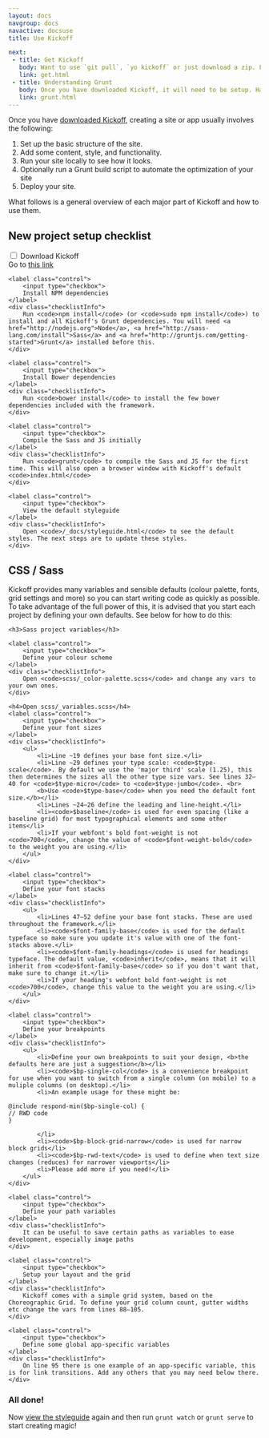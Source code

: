 ```yaml
---
layout: docs
navgroup: docs
navactive: docsuse
title: Use Kickoff

next:
 - title: Get Kickoff
   body: Want to use `git pull`, `yo kickoff` or just download a zip. Find out how to get your hands on Kickoff here
   link: get.html
 - title: Understanding Grunt
   body: Once you have downloaded Kickoff, it will need to be setup. Have a look at our Grunt docs here.
   link: grunt.html
---
```


Once you have [downloaded Kickoff](get.html), creating a site or app usually involves the following:

1. Set up the basic structure of the site.
2. Add some content, style, and functionality.
3. Run your site locally to see how it looks.
4. Optionally run a Grunt build script to automate the optimization of your site
5. Deploy your site.

What follows is a general overview of each major part of Kickoff and how to use them.

<a name="checklist"></a>

## New project setup checklist

<div class="well interfaceType">
	<label class="control">
		<input type="checkbox">
		Download Kickoff
	</label>
	<div class="checklistInfo">
		Go to <a href="../learn/get.html">this link</a>
	</div>

	<label class="control">
		<input type="checkbox">
		Install NPM dependencies
	</label>
	<div class="checklistInfo">
		Run <code>npm install</code> (or <code>sudo npm install</code>) to install and all Kickoff's Grunt dependencies. You will need <a href="http://nodejs.org">Node</a>, <a href="http://sass-lang.com/install">Sass</a> and <a href="http://gruntjs.com/getting-started">Grunt</a> installed before this.
	</div>

	<label class="control">
		<input type="checkbox">
		Install Bower dependencies
	</label>
	<div class="checklistInfo">
		Run <code>bower install</code> to install the few bower dependencies included with the framework.
	</div>

	<label class="control">
		<input type="checkbox">
		Compile the Sass and JS initially
	</label>
	<div class="checklistInfo">
		Run <code>grunt</code> to compile the Sass and JS for the first time. This will also open a browser window with Kickoff's default <code>index.html</code>
	</div>

	<label class="control">
		<input type="checkbox">
		View the default styleguide
	</label>
	<div class="checklistInfo">
		Open <code>/_docs/styleguide.html</code> to see the default styles. The next steps are to update these styles.
	</div>
</div>

<h2 class="interfaceType">CSS / Sass</h2>
<p class="interfaceType">Kickoff provides many variables and sensible defaults (colour palette, fonts, grid settings and more) so you can start writing code as quickly as possible. To take advantage of the full power of this, it is advised that you start each project by defining your own defaults. See below for how to do this:</p>
<div class="well interfaceType">

	<h3>Sass project variables</h3>

	<label class="control">
		<input type="checkbox">
		Define your colour scheme
	</label>
	<div class="checklistInfo">
		Open <code>scss/_color-palette.scss</code> and change any vars to your own ones.
	</div>

	<h4>Open scss/_variables.scss</h4>
	<label class="control">
		<input type="checkbox">
		Define your font sizes
	</label>
	<div class="checklistInfo">
		<ul>
			<li>Line ~19 defines your base font size.</li>
			<li>Line ~29 defines your type scale: <code>$type-scale</code>. By default we use the 'major third' scale (1.25), this then determines the sizes all the other type size vars. See lines 32—40 for <code>$type-micro</code> to <code>$type-jumbo</code>. <br>
			<b>Use <code>$type-base</code> when you need the default font size.</b></li>
			<li>Lines ~24—26 define the leading and line-height.</li>
			<li><code>$baseline</code> is used for even spacing (like a baseline grid) for most typographical elements and some other items</li>
			<li>If your webfont's bold font-weight is not <code>700</code>, change the value of <code>$font-weight-bold</code> to the weight you are using.</li>
		</ul>
	</div>

	<label class="control">
		<input type="checkbox">
		Define your font stacks
	</label>
	<div class="checklistInfo">
		<ul>
			<li>Lines 47—52 define your base font stacks. These are used throughout the framework.</li>
			<li><code>$font-family-base</code> is used for the default typeface so make sure you update it's value with one of the font-stacks above.</li>
			<li><code>$font-family-headings</code> is used for headings typeface. The default value, <code>inherit</code>, means that it will inherit from <code>$font-family-base</code> so if you don't want that, make sure to change it.</li>
			<li>If your heading's webfont bold font-weight is not <code>700</code>, change this value to the weight you are using.</li>
		</ul>
	</div>

	<label class="control">
		<input type="checkbox">
		Define your breakpoints
	</label>
	<div class="checklistInfo">
		<ul>
			<li>Define your own breakpoints to suit your design, <b>the defaults here are just a suggestion</b></li>
			<li><code>$bp-single-col</code> is a convenience breakpoint for use when you want to switch from a single column (on mobile) to a muliple columns (on desktop).</li>
			<li>An example usage for these might be:
<pre class="l-mb0"><code>@include respond-min($bp-single-col) {
// RWD code
}</code></pre>
			</li>
			<li><code>$bp-block-grid-narrow</code> is used for narrow block grids</li>
			<li><code>$bp-rwd-text</code> is used to define when text size changes (reduces) for narrower viewports</li>
			<li>Please add more if you need!</li>
		</ul>
	</div>

	<label class="control">
		<input type="checkbox">
		Define your path variables
	</label>
	<div class="checklistInfo">
		It can be useful to save certain paths as variables to ease development, especially image paths
	</div>

	<label class="control">
		<input type="checkbox">
		Setup your layout and the grid
	</label>
	<div class="checklistInfo">
		Kickoff comes with a simple grid system, based on the Choreographic Grid. To define your grid column count, gutter widths etc change the vars from lines 88—105.
	</div>

	<label class="control">
		<input type="checkbox">
		Define some global app-specific variables
	</label>
	<div class="checklistInfo">
		On line 95 there is one example of an app-specific variable, this is for link transitions. Add any others that you may need below there.
	</div>
</div>

<h3 class="interfaceType">All done!</h3>
<p class="interfaceType">Now <a href="styleguide.html">view the styleguide</a> again and then run <code>grunt watch</code> or <code>grunt serve</code> to start creating magic!</p>
